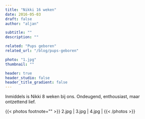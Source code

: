 ```yaml
---
title: "Nikki 16 weken"
date: 2016-05-03
draft: false
author: "aljan"

subtitle: ""
description: ""

related: "Pups geboren"
related_url: "/blog/pups-geboren"

photo: "1.jpg"
thumbnail: ""

header: true
header_studio: false
header_title_gradient: false
---
```


Inmiddels is Nikki 8 weken bij ons. Ondeugend, enthousiast, maar ontzettend lief.

<!-- Gallery -->
{{< photos footnote="" >}}
2.jpg | 
3.jpg | 
4.jpg | 
{{< /photos >}}
